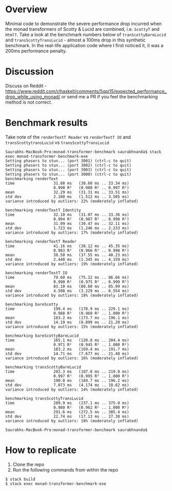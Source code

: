 # Overview

Minimal code to demonstrate the severe performance drop incurred when the monad transformers of Scotty & Lucid are combined, i.e. `ScottyT` and `HtmlT`. Take a look at the benchmark numbers below of `tranScottyBareLucid` and `transScottyTransLucid` - almost a 100ms drop in this synthetic benchmark. In the real-life application code where I first noticed it, it was a 200ms performance penalty.

# Discussion

Discuss on Reddit - https://www.reddit.com/r/haskell/comments/5qpi15/expected_performance_drop_while_using_monad/ or send me a PR if you feel the benchmarking method is not correct.

# Benchmark results

Take note of the `renderTextT Reader` vs `renderTextT IO` and `transScottytransLucid` vs `transScottyTransLucid`

```
Saurabhs-MacBook-Pro:monad-transformer-benchmark saurabhnanda$ stack exec monad-transformer-benchmark-exe
Setting phasers to stun... (port 3001) (ctrl-c to quit)
Setting phasers to stun... (port 3002) (ctrl-c to quit)
Setting phasers to stun... (port 3003) (ctrl-c to quit)
Setting phasers to stun... (port 3000) (ctrl-c to quit)
benchmarking renderText
time                 31.88 ms   (30.60 ms .. 33.34 ms)
                     0.990 R²   (0.980 R² .. 0.997 R²)
mean                 32.29 ms   (31.31 ms .. 33.51 ms)
std dev              2.180 ms   (1.512 ms .. 3.505 ms)
variance introduced by outliers: 22% (moderately inflated)

benchmarking renderTextT Identity
time                 32.10 ms   (31.07 ms .. 33.36 ms)
                     0.994 R²   (0.987 R² .. 0.998 R²)
mean                 31.09 ms   (30.47 ms .. 32.11 ms)
std dev              1.723 ms   (1.246 ms .. 2.233 ms)
variance introduced by outliers: 17% (moderately inflated)

benchmarking renderTextT Reader
time                 41.16 ms   (38.12 ms .. 45.35 ms)
                     0.983 R²   (0.966 R² .. 0.998 R²)
mean                 38.50 ms   (37.55 ms .. 40.23 ms)
std dev              2.440 ms   (1.345 ms .. 4.159 ms)
variance introduced by outliers: 19% (moderately inflated)

benchmarking renderTextT IO
time                 79.60 ms   (75.12 ms .. 86.66 ms)
                     0.990 R²   (0.975 R² .. 0.999 R²)
mean                 83.10 ms   (80.60 ms .. 85.99 ms)
std dev              4.508 ms   (3.229 ms .. 6.554 ms)
variance introduced by outliers: 18% (moderately inflated)

benchmarking bareScotty
time                 199.4 ms   (178.9 ms .. 229.1 ms)
                     0.988 R²   (0.960 R² .. 1.000 R²)
mean                 183.2 ms   (173.7 ms .. 196.1 ms)
std dev              14.19 ms   (8.899 ms .. 21.20 ms)
variance introduced by outliers: 15% (moderately inflated)

benchmarking bareScottyBareLucid
time                 165.1 ms   (120.8 ms .. 204.4 ms)
                     0.971 R²   (0.945 R² .. 1.000 R²)
mean                 183.2 ms   (169.4 ms .. 191.7 ms)
std dev              14.71 ms   (7.677 ms .. 21.48 ms)
variance introduced by outliers: 16% (moderately inflated)

benchmarking transScottyBareLucid
time                 202.3 ms   (187.8 ms .. 219.8 ms)
                     0.997 R²   (0.995 R² .. 1.000 R²)
mean                 190.0 ms   (184.7 ms .. 196.2 ms)
std dev              7.073 ms   (4.174 ms .. 10.62 ms)
variance introduced by outliers: 14% (moderately inflated)

benchmarking transScottyTransLucid
time                 289.9 ms   (237.1 ms .. 375.0 ms)
                     0.980 R²   (0.962 R² .. 1.000 R²)
mean                 291.6 ms   (272.5 ms .. 305.4 ms)
std dev              22.74 ms   (17.13 ms .. 27.38 ms)
variance introduced by outliers: 18% (moderately inflated)

Saurabhs-MacBook-Pro:monad-transformer-benchmark saurabhnanda$ 
```

# How to replicate

1. Clone the repo
2. Run the following commands from within the repo

```
$ stack build
$ stack exec monad-transformer-benchmark-exe
```
